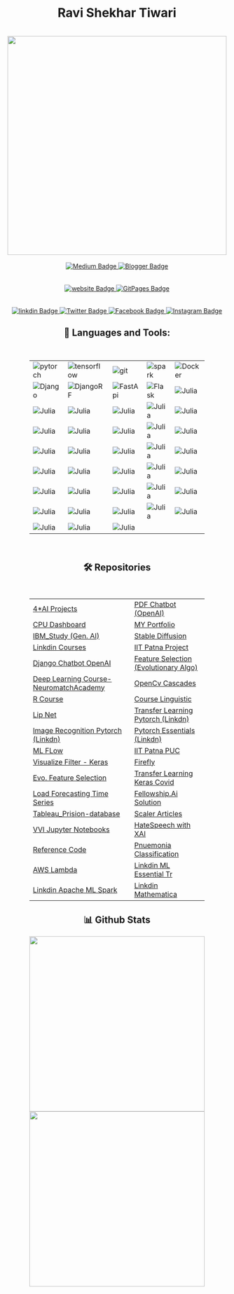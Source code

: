 <link rel="stylesheet" href="https://www.w3schools.com/w3css/4/w3.css">

<div id="header" align="center">
    <h1>Ravi Shekhar Tiwari</h1>
     <br>
  <img src="https://media.giphy.com/media/M9gbBd9nbDrOTu1Mqx/giphy.gif" width="500px"/>


<br>
  <div id="Blog">
  <br>
    
   <a href="https://tiwari11-rst.medium.com/">
    <img src="https://img.shields.io/badge/Medium-12100E?style=for-the-badge&logo=medium&logoColor=white" alt="Medium Badge"/>
  </a>

   <a href="https://ravishekhartiwari.blogspot.com/">
    <img src="https://img.shields.io/badge/Blogger-FF5722?style=for-the-badge&logo=blogger&logoColor=white" alt="
Blogger Badge"/>
  </a>

  </div>
<br>
   <div id="Websites">
   <br>
    
   <a href="https:www.rstiwari.com">
    <img src="https://img.shields.io/badge/website-000000?style=for-the-badge&logo=About.me&logoColor=white" alt="website Badge"/>
  </a>

   <a href="https://portfolio.rstiwari.com">
    <img src="https://img.shields.io/badge/GitHub%20Pages-222222?style=for-the-badge&logo=GitHub%20Pages&logoColor=white" alt="
GitPages Badge"/>
  </a>

  </div>
<br>
 <div id="badges">
     <br>
  <a href="http://www.linkedin.com/in/ravishekhartiwari">
    <img src="https://img.shields.io/badge/LinkedIn-0077B5?style=for-the-badge&logo=linkedin&logoColor=white" alt="linkdin Badge"/>
  </a>
  <a href="https://twitter.com/tiwari11rst">
    <img src="https://img.shields.io/badge/Twitter-1DA1F2?style=for-the-badge&logo=twitter&logoColor=white" alt="Twitter Badge"/>
  </a>
  <a href="https://www.facebook.com/ravishekhar.tiwari.5">
    <img src="https://img.shields.io/badge/Facebook-1877F2?style=for-the-badge&logo=facebook&logoColor=white" alt="Facebook Badge"/>
  </a>
  <a href="https://www.instagram.com/ravishekhartiwari/">
    <img src="https://img.shields.io/badge/Instagram-E4405F?style=for-the-badge&logo=instagram&logoColor=white" alt="Instagram Badge"/>
  </a>
 </div>

 <div id="Tools">
     
   <h2> 🔨 Languages and Tools:</h2>
   <br>
    <table style="width:400px">
  <tr>
    <td>
    <img align="left" src="https://img.shields.io/badge/PyTorch-EE4C2C?style=for-the-badge&logo=pytorch&logoColor=white" alt="pytorch" /> 
     </td>
    <td>
<img align="left" src="https://img.shields.io/badge/TensorFlow-FF6F00?style=for-the-badge&logo=tensorflow&logoColor=white" alt="tensorflow" /></td>
    <td><img src="https://img.shields.io/badge/Keras-FF0000?style=for-the-badge&logo=keras&logoColor=white" align="left" alt="git" /></td>
      <td><img src="https://img.shields.io/badge/Apache_Spark-FFFFFF?style=for-the-badge&logo=apachespark&logoColor=#E35A16" align="left" alt="spark" />
</td>
      <td><img src="https://img.shields.io/badge/Docker-2CA5E0?style=for-the-badge&logo=docker&logoColor=white" align="left" alt="Docker" /></td>
     
      
  </tr>

   <tr>
      <td><img src="https://img.shields.io/badge/Docker-2CA5E0?style=for-the-badge&logo=docker&logoColor=white" align="left" alt="Django" />
</td>
      <td><img src="https://img.shields.io/badge/django%20rest-ff1709?style=for-the-badge&logo=django&logoColor=white" align="left" alt="DjangoRF" />
 </td>
      <td> <img src="https://img.shields.io/badge/fastapi-109989?style=for-the-badge&logo=FASTAPI&logoColor=white" align="left" alt="FastApi" />
</td>
      <td><img src="https://img.shields.io/badge/Flask-000000?style=for-the-badge&logo=flask&logoColor=white" align="left" alt="Flask" />
 </td>
        <td><img src="https://img.shields.io/badge/Julia-9558B2?style=for-the-badge&logo=julia&logoColor=white" align="left" alt="Julia" />
</td>
  </tr>
 <tr>
      <td><img src="https://img.shields.io/badge/OpenCV-27338e?style=for-the-badge&logo=OpenCV&logoColor=white" align="left" alt="Julia" />
 </td>
      <td><img src="https://img.shields.io/badge/Postman-FF6C37?style=for-the-badge&logo=Postman&logoColor=white" align="left" alt="Julia" /> </td>
      <td> 
<img src="https://img.shields.io/badge/PowerBI-F2C811?style=for-the-badge&logo=Power%20BI&logoColor=white" align="left" alt="Julia" /></td>
       <td><img src="https://img.shields.io/badge/R-276DC3?style=for-the-badge&logo=r&logoColor=white" align="left" alt="Julia" />
</td>
      <td><img src="https://img.shields.io/badge/Rust-000000?style=for-the-badge&logo=rust&logoColor=white" align="left" alt="Julia" />
</td>
  </tr>
  <tr>
      <td><img src="https://img.shields.io/badge/Selenium-43B02A?style=for-the-badge&logo=Selenium&logoColor=white" align="left" alt="Julia" />
 </td>
      <td><img src="https://img.shields.io/badge/Shell_Script-121011?style=for-the-badge&logo=gnu-bash&logoColor=white" align="left" alt="Julia" />  </td>
<td><img src="https://img.shields.io/badge/Tailwind_CSS-38B2AC?style=for-the-badge&logo=tailwind-css&logoColor=white" align="left" alt="Julia" /></td>
<td><img src="https://img.shields.io/badge/Tableau-E97627?style=for-the-badge&logo=Tableau&logoColor=white" align="left" alt="Julia" />
 </td>
       <td>
<img src="https://img.shields.io/badge/Alibaba_Cloud-FF6A00?style=for-the-badge&logo=alibabacloud&logoColor=white" align="left" alt="Julia" /></td>
  </tr>
 <tr>
     <td><img src="https://img.shields.io/badge/Amazon_AWS-FF9900?style=for-the-badge&logo=amazonaws&logoColor=white" align="left" alt="Julia" /></td>
     <td><img src="https://img.shields.io/badge/Digital_Ocean-0080FF?style=for-the-badge&logo=DigitalOcean&logoColor=white" align="left" alt="Julia" /></td>
     <td><img src="https://img.shields.io/badge/Heroku-430098?style=for-the-badge&logo=heroku&logoColor=white" align="left" alt="Julia" /></td>
     <td><img src="https://img.shields.io/badge/Twilio-F22F46?style=for-the-badge&logo=Twilio&logoColor=white" align="left" alt="Julia" /></td>
     <td><img src="https://img.shields.io/badge/Microsoft%20SQL%20Server-CC2927?style=for-the-badge&logo=microsoft%20sql%20server&logoColor=white" align="left" alt="Julia" /></td>
 </tr>
   <tr>
     <td><img src="https://img.shields.io/badge/MySQL-005C84?style=for-the-badge&logo=mysql&logoColor=white" align="left" alt="Julia" /></td>
     <td><img src="https://img.shields.io/badge/rabbitmq-%23FF6600.svg?&style=for-the-badge&logo=rabbitmq&logoColor=white" align="left" alt="Julia" /></td>
     <td><img src="https://img.shields.io/badge/Bootstrap-563D7C?style=for-the-badge&logo=bootstrap&logoColor=white" align="left" alt="Julia" /></td>
     <td><img src="https://img.shields.io/badge/conda-342B029.svg?&style=for-the-badge&logo=anaconda&logoColor=white" align="left" alt="Julia" /></td>
     <td><img src="https://img.shields.io/badge/Colab-F9AB00?style=for-the-badge&logo=googlecolab&color=525252" align="left" alt="Julia" /></td>
 </tr>
  <tr>
     <td><img src="https://img.shields.io/badge/VSCode-0078D4?style=for-the-badge&logo=visual%20studio%20code&logoColor=white" align="left" alt="Julia" /></td>
     <td<img src="https://img.shields.io/badge/Visual_Studio_Code-0078D4?style=for-the-badge&logo=visual%20studio%20code&logoColor=white" align="left" alt="Julia" /></td>
     <td><img src="https://img.shields.io/badge/C-00599C?style=for-the-badge&logo=c&logoColor=white" align="left" alt="Julia" /></td>
     <td><img src="https://img.shields.io/badge/C%2B%2B-00599C?style=for-the-badge&logo=c%2B%2B&logoColor=white" align="left" alt="Julia" /></td>
     <td><img src="https://img.shields.io/badge/json-5E5C5C?style=for-the-badge&logo=json&logoColor=white" align="left" alt="Julia" /></td>
  <td><img src="https://img.shields.io/badge/PHP-777BB4?style=for-the-badge&logo=php&logoColor=white" align="left" alt="Julia" /></td>
 </tr>
<tr>
     <td><img src="https://img.shields.io/badge/Plotly-239120?style=for-the-badge&logo=plotly&logoColor=white" align="left" alt="Julia" /></td>
     <td><img src="https://img.shields.io/badge/PLSQL-F80000?style=for-the-badge&logo=oracle&logoColor=black" align="left" alt="Julia" /></td>
     <td><img src="https://img.shields.io/badge/scikit_learn-F7931E?style=for-the-badge&logo=scikit-learn&logoColor=white" align="left" alt="Julia" /></td>
     <td><img src="https://img.shields.io/badge/SciPy-654FF0?style=for-the-badge&logo=SciPy&logoColor=white" align="left" alt="Julia" /></td>
     <td><img src="https://img.shields.io/badge/GIT-E44C30?style=for-the-badge&logo=git&logoColor=white" align="left" alt="Julia" /></td>
 </tr> 
 <tr>
     <td><img src="https://img.shields.io/badge/powershell-5391FE?style=for-the-badge&logo=powershell&logoColor=white" align="left" alt="Julia" /></td>
     <td><img src="https://img.shields.io/badge/windows%20terminal-4D4D4D?style=for-the-badge&logo=windows%20terminal&logoColor=white" align="left" alt="Julia" /></td>
     <td><img src="https://img.shields.io/badge/Airflow-017CEE?style=for-the-badge&logo=Apache%20Airflow&logoColor=white" align="left" alt="Julia" /></td>
     <td></td>
     <td></td>
 </tr> 
 
</table>


 </div>
   
   <br>
   </div>
   <div id="Projects"  align="center">
       <h2>  🛠️  Repositories </h2> 
       <br>
       <table style="width:400px">

  <tr>
    <td ><a href="https://github.com/happyman11/Real-Time-AI-Product-Projects" target="_blank"> 4*AI Projects</a></td>
    <td><a href="https://github.com/happyman11/PUC-PDF-Openai" target="_blank">PDF Chatbot (OpenAI)</a></td>
   </tr>
  </tr>
     <td><a href="https://github.com/happyman11/CPU_Usage_Dashboard" target="_blank">CPU Dashboard</a></td>
     <td><a href="https://github.com/happyman11/happyman11.github.io" target="_blank"> MY Portfolio</a></td>
  <tr>
     <td><a href="https://github.com/happyman11/IBM_Study" target="_blank">IBM_Study (Gen. AI)</a></td>
     <td><a href="https://github.com/happyman11/assessment-challenge_stbleDiffusion-Fast_API/tree/main" target="_blank">Stable  Diffusion</a></td>
  </tr>
  <tr>
     <td><a href="https://github.com/happyman11/linkdin_courses" target="_blank">Linkdin Courses</a></td>
     <td><a href="https://github.com/happyman11/PPGCL_JRF" target="_blank">IIT Patna Project</a></td>
  </tr>

  <tr>
     <td><a href="https://github.com/happyman11/django-chatbot/tree/main" target="_blank">Django Chatbot OpenAI</a></td>
     <td><a href="https://github.com/happyman11/Py_FS" target="_blank">Feature Selection (Evolutionary Algo)</a></td>
  </tr>
  <tr>
     <td><a href="https://github.com/happyman11/course-content-dl" target="_blank">Deep Learning Course-NeuromatchAcademy</a></td>
     <td><a href="https://github.com/happyman11/opencv-cascade" target="_blank">OpenCv Cascades</a></td>
  </tr>
  <tr>
     <td><a href="https://github.com/happyman11/NTNU_ENC2055_DATA" target="_blank">R Course</a></td>
     <td><a href="https://github.com/happyman11/NTNU_ENC2055_LECTURES" target="_blank"> Course Linguistic</a></td>
  </tr>
  <tr>
     <td><a href="https://github.com/happyman11/LipNet/tree/main" target="_blank">Lip Net</a></td>
     <td><a href="https://github.com/happyman11/linkdin_transfer_learning_pytorch/tree/main" target="_blank">Transfer Learning Pytorch (Linkdn)</a></td>
  </tr>
  <tr>
     <td><a href="https://github.com/happyman11/linkdin_image_recognition/tree/main" target="_blank">Image Recognition Pytorch (Linkdn)</a></td>
     <td><a href="https://github.com/happyman11/linkdin_pytorch_essential_training/blob/main/README.md" target="_blank">Pytorch Essentials (Linkdn)</a></td>
  </tr>
  <tr>
     <td><a href="https://github.com/happyman11/Mlflow-Tutorial/tree/main" target="_blank">ML FLow</a></td>
     <td><a href="https://github.com/happyman11/IIT-Patna-Deployed-Application/tree/main" target="_blank">IIT Patna PUC</a></td>
  </tr>
  <tr>
     <td><a href="https://github.com/happyman11/visualize_channel_DL/tree/main" target="_blank">Visualize Filter - Keras</a></td>
     <td><a href="https://github.com/happyman11/FireflyAlgorithm" target="_blank">Firefly</a></td>
  </tr>
  <tr>
     <td><a href="https://github.com/happyman11/Wrapper-Feature-Selection-Toolbox-Python" target="_blank">Evo.  Feature Selection</a></td>
     <td><a href="https://github.com/happyman11/transer-learning-repository" target="_blank">Transfer Learning Keras Covid </a></td>
  </tr>
  <tr>
     <td><a href="https://github.com/happyman11/Loadforecasting/tree/main" target="_blank">Load Forecasting Time Series</a></td>
     <td><a href="https://github.com/happyman11/Fellowship.AI-solution/tree/main" target="_blank">Fellowship.Ai Solution</a></td>
  </tr>
  <tr>
     <td><a href="https://github.com/happyman11/Tableau_Prision-database/tree/main" target="_blank">Tableau_Prision-database</a></td>
     <td><a href="https://github.com/happyman11/Scaler_Articles" target="_blank">Scaler Articles</a></td>
  </tr>
  <tr>
     <td><a href="https://github.com/happyman11/notebooks_importantlinks" target="_blank">VVI Jupyter Notebooks</a></td>
     <td><a href="https://github.com/happyman11/bookchapter_LSTM_HAtespeech_LIME/tree/main" target="_blank">HateSpeech with XAI</a></td>
  </tr>
  <tr>
     <td><a href="https://github.com/happyman11/code_imp_wrk/tree/main" target="_blank">Reference Code</a></td>
     <td><a href="https://github.com/happyman11/Backup-usdcdrive/tree/main" target="_blank">Pnuemonia  Classification</a></td>
  </tr>
  <tr>
     <td><a href="https://github.com/happyman11/AWS-API-gateway-with-lambda-dynamo/tree/main" target="_blank">AWS Lambda</a></td>
     <td><a href="https://github.com/happyman11/linkdin-Amazon-wenservice-ML-Essential-Trainning" target="_blank">Linkdin ML Essential Tr</a></td>
  </tr>

   <tr>
     <td><a href="https://github.com/happyman11/linkdin-Apache-Spark-DL-essensial-Learning/tree/main" target="_blank">Linkdin  Apache ML Spark</a></td>
     <td><a href="https://github.com/happyman11/linkdin_mathematica-11-ML/tree/main" target="_blank">Linkdin Mathematica</a></td>
  </tr>

   
</table>
       
   <div align="center">
    <div id ="Repository">
     <h2> 📊 Github Stats </h2>
    <img style="width:400px;"  src="https://github-profile-summary-cards.vercel.app/api/cards/profile-details?username=happyman11&theme=dark" />
     <img style="width:400px;" src="https://github-readme-stats-git-masterrstaa-rickstaa.vercel.app/api?username=happyman11&theme=dark" /> 
   </div>
   <br>
   </div>
